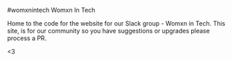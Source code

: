 #womxnintech
Womxn In Tech


Home to the code for the website for our Slack group - Womxn in Tech. 
This site, is for our community so you have suggestions or upgrades please process a PR. 

<3
